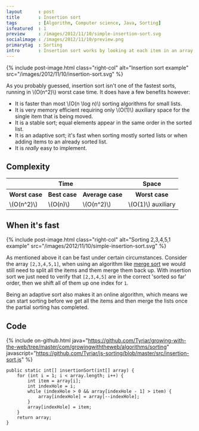 ```yaml
---
layout      : post
title       : Insertion sort
tags        : [Algorithm, Computer science, Java, Sorting]
isfeatured  : 1
preview     : /images/2012/11/10/simple-insertion-sort.svg
socialimage : /images/2012/11/10/preview.png
primarytag  : Sorting
intro       : Insertion sort works by looking at each item in an array (starting with the second) and comparing it with the item before. If the item before is larger, they are swapped. This continues until the item is smaller at which point we do the same for the next item.
---
```


{% include post-image.html class="right-col" alt="Insertion sort example" src="/images/2012/11/10/insertion-sort.svg" %}

As you probably guessed, insertion sort isn't one of the fastest sorts, running in \\(O(n^2)\\) worst case time. It does have a few benefits however:

- It is faster than most \\(O(n \log n)\\) sorting algorithms for small lists.
- It is very memory efficient requiring only \\(O(1)\\) auxiliary space for the single item that is being moved.
- It is a stable sort; equal elements appear in the same order in the sorted list.
- It is an adaptive sort; it's fast when sorting mostly sorted lists or when adding items to an already sorted list.
- It is *really* easy to implement.

<div class="clear"><!----></div>



## Complexity

<table>
<tbody>
<tr>
<th colspan="3">Time</th>
<th>Space</th>
</tr>
<tr>
<th>Worst case</th>
<th>Best case</th>
<th>Average case</th>
<th>Worst case</th>
</tr>
<tr>
<td>\(O(n^2)\)</td>
<td>\(O(n)\)</td>
<td>\(O(n^2)\)</td>
<td>\(O(1)\) auxiliary</td>
</tr>
</tbody>
</table>



## When it's fast

{% include post-image.html class="right-col" alt="Sorting 2,3,4,5,1 example" src="/images/2012/11/10/simple-insertion-sort.svg" %}

As mentioned above it can be fast under certain circumstances. Consider the array `[2,3,4,5,1]`, when using an algorithm like [merge sort][Merge sort] we would still need to split all the items and them merge them back up. With insertion sort we just need to verify that `[2,3,4,5]` are in the correct 'sorted so far' order, then we shift all of them up one index for `1`.

Being an adaptive sort also makes it an online algorithm, which means we can start sorting before we get all the items and then merge the lists once the partial sorting has completed.

<div class="clear"><!----></div>



## Code

{% include on-github.html java="https://github.com/Tyriar/growing-with-the-web/tree/master/com/growingwiththeweb/algorithms/sorting" javascript="https://github.com/Tyriar/js-sorting/blob/master/src/insertion-sort.js" %}

<!--prettify lang=java-->
    public static int[] insertionSort(int[] array) {
        for (int i = 1; i < array.length; i++) {
            int item = array[i];
            int indexHole = i;
            while (indexHole > 0 && array[indexHole - 1] > item) {
                array[indexHole] = array[--indexHole];
            }
            array[indexHole] = item;
        }
        return array;
    }



[Heapsort]: {{site.baseurl}}/2012/11/algorithm-heapsort.html
[Insertion sort]: {{site.baseurl}}/2012/11/algorithm-insertion-sort.html
[Merge sort]: {{site.baseurl}}/2012/11/algorithm-merge-sort.html
[Quicksort]: {{site.baseurl}}/2012/12/algorithm-quicksort.html
